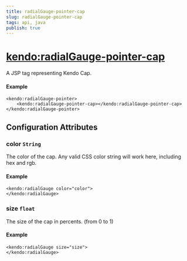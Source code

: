 ```yaml
---
title: radialGauge-pointer-cap
slug: radialGauge-pointer-cap
tags: api, java
publish: true
---
```


# <kendo:radialGauge-pointer-cap>
A JSP tag representing Kendo Cap.

#### Example
    <kendo:radialGauge-pointer>
        <kendo:radialGauge-pointer-cap></kendo:radialGauge-pointer-cap>
    </kendo:radialGauge-pointer>


## Configuration Attributes


### color `String`

The color of the cap.
Any valid CSS color string will work here, including hex and rgb.

#### Example
    <kendo:radialGauge color="color">
    </kendo:radialGauge>



### size `float`

The size of the cap in percents. (from 0 to 1)

#### Example
    <kendo:radialGauge size="size">
    </kendo:radialGauge>


